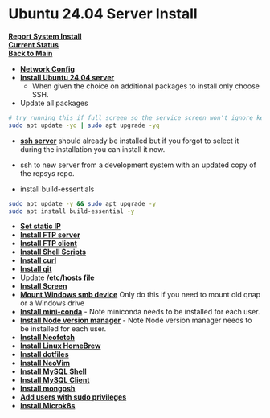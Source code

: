 # Ubuntu 24.04 Server Install

**[Report System Install](../../k8s/report-system-install.md)**\
**[Current Status](../../development/status/weekly/current_status.md)**\
**[Back to Main](../../README.md)**

- **[Network Config](./network_config.md)**
- **[Install Ubuntu 24.04 server](https://www.thomas-krenn.com/en/wiki/Install_Ubuntu_24.04_LTS_Server)**
  - When given the choice on additional packages to install only choose SSH.
- Update all packages

```bash
# try running this if full screen so the service screen won't ignore keystrokes
sudo apt update -yq | sudo apt upgrade -yq
```

- **[ssh server](../ssh/ssh.md)** should already be installed but if you forgot to select it during the installation you can install it now.

- ssh to new server from a development system with an updated copy of the repsys repo.

- install build-essentials

```bash
sudo apt update -y && sudo apt upgrade -y
sudo apt install build-essential -y
```

- **[Set static IP](../k_p/networkctl/network_settings.md)**
- **[Install FTP server](../q_z/vsftpd/vsftpd-server.md)**
- **[Install FTP client](../k_p/lftp/lftp_client.md)**
- **[Install Shell Scripts](../../volumes/shell_scripts/install_shell_scripts.md)**
- **[Install curl](../a_d/curl/install-curl.md)**
- **[Install git](../e_j/git/git.md)**
- Update **[/etc/hosts file](../e_j/hosts/)**
- **[Install Screen](../q_z/screen/install-screen.md)**
- **[Mount Windows smb device](../q_z/smb/mount-smb.md)** Only do this if you need to mount old qnap or a Windows drive
- **[Install mini-conda](../a_d/conda/miniconda-install.md)** - Note miniconda needs to be installed for each user.
- **[Install Node version manager](../k_p/nvm/install-node-version-manager.md)** - Note Node version manager needs to be installed for each user.
- **[Install Neofetch](../k_p/neofetch/install-neofetch.md)**
- **[Install Linux HomeBrew](../e_j/homebrew/homebrew-install.md)**
- **[Install dotfiles](../a_d/dotfiles/install-dotfiles.md)**
- **[Install NeoVim](../k_p/neovim/install-neovim.md)**
- **[Install MySQL Shell](../k_p/mysql/mysql-shell.md)**
- **[Install MySQL Client](../k_p/mysql/mysql-client.md)**
- **[Install mongosh](../k_p/mongosh/install-mongosh.md)**
- **[Add users with sudo privileges](./create-user.md)**
- **[Install Microk8s](../../k8s/report-system-install.md)**
